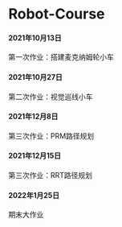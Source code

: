 # Robot-Course
#### 2021年10月13日
第一次作业：搭建麦克纳姆轮小车

#### 2021年10月27日

第二次作业：视觉巡线小车

#### 2021年12月8日

第三次作业：PRM路径规划

#### 2021年12月15日

第三次作业：RRT路径规划

#### 2022年1月25日

期末大作业
